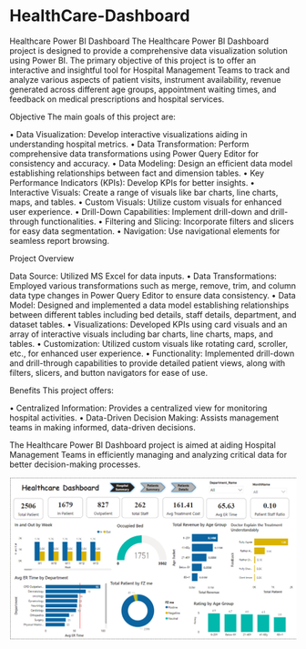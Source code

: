 # HealthCare-Dashboard

Healthcare Power BI Dashboard
The Healthcare Power BI Dashboard project is designed to provide a comprehensive data visualization solution using Power BI. The primary objective of this project is to offer an interactive and insightful tool for Hospital Management Teams to track and analyze various aspects of patient visits, instrument availability, revenue generated across different age groups, appointment waiting times, and feedback on medical prescriptions and hospital services.

Objective
The main goals of this project are:

• Data Visualization: Develop interactive visualizations aiding in understanding hospital metrics.
• Data Transformation: Perform comprehensive data transformations using Power Query Editor for consistency and accuracy.
• Data Modeling: Design an efficient data model establishing relationships between fact and dimension tables.
• Key Performance Indicators (KPIs): Develop KPIs for better insights.
• Interactive Visuals: Create a range of visuals like bar charts, line charts, maps, and tables.
• Custom Visuals: Utilize custom visuals for enhanced user experience.
• Drill-Down Capabilities: Implement drill-down and drill-through functionalities.
• Filtering and Slicing: Incorporate filters and slicers for easy data segmentation.
• Navigation: Use navigational elements for seamless report browsing.

Project Overview

Data Source: Utilized MS Excel for data inputs.
• Data Transformations: Employed various transformations such as merge, remove, trim, and column data type changes in Power Query Editor to ensure data consistency.
• Data Model: Designed and implemented a data model establishing relationships between different tables including bed details, staff details, department, and dataset tables.
• Visualizations: Developed KPIs using card visuals and an array of interactive visuals including bar charts, line charts, maps, and tables.
• Customization: Utilized custom visuals like rotating card, scroller, etc., for enhanced user experience.
• Functionality: Implemented drill-down and drill-through capabilities to provide detailed patient views, along with filters, slicers, and button navigators for ease of use.

Benefits
This project offers:

• Centralized Information: Provides a centralized view for monitoring hospital activities.
• Data-Driven Decision Making: Assists management teams in making informed, data-driven decisions.

The Healthcare Power BI Dashboard project is aimed at aiding Hospital Management Teams in efficiently managing and analyzing critical data for better decision-making processes.

<img width="632" alt="image" src="https://github.com/YatriSoni/HealthCare-Dashboard/blob/main/Hospital%20Summary.png">
